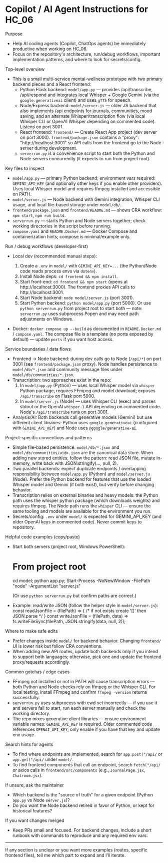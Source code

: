 # Copilot / AI Agent Instructions for HC_06

Purpose
- Help AI coding agents (Copilot, ChatOps agents) be immediately productive when working on HC_06.
- Focus on the repository's architecture, run/debug workflows, important implementation patterns, and where to look for secrets/config.

Top-level overview
- This is a small multi-service mental-wellness prototype with two primary backend pieces and a React frontend:
  - Python Flask backend: `model/app.py` — provides /api/transcribe, /api/respond and integrates local Whisper + Google Gemini (via the `google.generativeai` client) and uses `gTTS` for speech.
  - Node/Express backend: `model/server.js` — older JS backend that also implements /api endpoints for journals, communities, mood saving, and an alternate Whisper/transcription flow (via local Whisper CLI or OpenAI Whisper depending on commented code). Listens on port 3001.
  - React frontend: `frontend/` — Create React App project (dev server on port 3000). `frontend/package.json` contains a "proxy": "http://localhost:3001" so API calls from the frontend go to the Node server during development.
  - `serverrun.py` is a convenience script to start both the Python and Node servers concurrently (it expects to run from project root).

Key files to inspect
- `model/app.py` — primary Python backend; environment vars required: `GEMINI_API_KEY` (and optionally other keys if you enable other providers). Uses local Whisper model and requires ffmpeg installed and accessible on PATH.
- `model/server.js` — Node backend with Gemini integration, Whisper CLI usage, and local file-based storage under `model/db/`.
- `frontend/package.json` and `frontend/README.md` — shows CRA workflow: `npm start`, `npm run build`.
- `serverrun.py` — starts Python and Node servers together; check working directories in the script before running.
- `compose.yaml` and `README.Docker.md` — Docker Compose and containerization hints; compose is minimal/example only.

Run / debug workflows (developer-first)
- Local dev (recommended manual steps):
  1. Create a `.env` in `model/` with `GEMINI_API_KEY=...` (the Python/Node code reads process envs via `dotenv`).
  2. Install Node deps: `cd frontend && npm install`.
  3. Start front-end: `cd frontend && npm start` (opens at http://localhost:3000). The frontend proxies API calls to http://localhost:3001.
  4. Start Node backend: `node model/server.js` (port 3001).
  5. Start Python backend: `python model/app.py` (port 5000). Or use `python serverrun.py` from project root to start both — note: `serverrun.py` uses subprocess Popen and may need path adjustments on Windows.

- Docker: `docker compose up --build` as documented in `README.Docker.md` / `compose.yaml`. The compose file is a template (no ports exposed by default) — update `ports` if you want host access.

Service boundaries / data flows
- Frontend -> Node backend: during dev calls go to Node (`/api/*`) on port 3001 (see `frontend/package.json` proxy). Node handles persistence to `model/db/*.json` and community message files under `model/db/communities/*.json`.
- Transcription: two approaches exist in the repo:
  1. In `model/app.py` (Python) — uses local Whisper model via `whisper` Python package, requires FFmpeg and model download; exposes `/api/transcribe` on Flask port 5000.
  2. In `model/server.js` (Node) — uses Whisper CLI (exec) and parses stdout or the OpenAI `whisper-1` API depending on commented code. Node's `/api/transcribe` runs on port 3001.
- Analysis/AI: Both backends call generative models (Gemini) but use different client libraries: Python uses `google.generativeai` (configured with `GEMINI_API_KEY`) and Node uses `@google/generative-ai`.

Project-specific conventions and patterns
- Simple file-based persistence: `model/db/*.json` and `model/db/communities/<id>.json` are the canonical data store. When adding new stored entities, follow the pattern: read JSON file, mutate in-memory, write back with JSON.stringify(..., null, 2).
- Two parallel backends: expect duplicate endpoints / overlapping responsibility between `model/app.py` (Python) and `model/server.js` (Node). Prefer the Python backend for features that use the loaded Whisper model and Gemini (if both exist), but verify before changing behavior.
- Transcription relies on external binaries and heavy models: the Python path uses the whisper python package (which downloads weights) and requires ffmpeg. The Node path runs the `whisper` CLI — ensure the same tooling and models are available for the environment you run.
- Secrets/config: `.env` under `model/` is expected for GEMINI_API_KEY (and older OpenAI keys in commented code). Never commit keys to repository.

Helpful code examples (copy/paste)
- Start both servers (project root, Windows PowerShell):

  # From project root
  cd model; python app.py; Start-Process -NoNewWindow -FilePath "node" -ArgumentList "server.js"

  (Or use `python serverrun.py` but confirm paths are correct.)

- Example: read/write JSON (follow the helper style in `model/server.js`):
  const readJsonFile = (filePath) => { /* if not exists create '[]' then JSON.parse */ }
  const writeJsonFile = (filePath, data) => fs.writeFileSync(filePath, JSON.stringify(data, null, 2));

Where to make safe edits
- Prefer changes inside `model/` for backend behavior. Changing `frontend/` UI is lower risk but follow CRA conventions.
- When adding new API routes, update both backends only if you intend to support both languages; otherwise, pick one and update the frontend proxy/requests accordingly.

Common gotchas / edge cases
- FFmpeg not installed or not in PATH will cause transcription errors — both Python and Node checks rely on ffmpeg or the Whisper CLI. For local testing, install FFmpeg and confirm `ffmpeg -version` returns successfully.
- `serverrun.py` uses subprocess with cwd set incorrectly — if you use it and servers fail to start, run each server manually and check the working directory.
- The repo mixes generative client libraries — ensure environment variable names: `GEMINI_API_KEY` is required. Older commented code references `OPENAI_API_KEY`; only enable if you have that key and update env usage.

Search hints for agents
- To find where endpoints are implemented, search for `app.post("/api/` or `app.get("/api/` under `model/`.
- To find frontend components that call an endpoint, search `fetch("/api/` or axios calls in `frontend/src/components` (e.g., `JournalPage.jsx`, `Chatroom.jsx`).

If unsure, ask the maintainer
- Which backend is the "source of truth" for a given endpoint (Python `app.py` vs Node `server.js`)?
- Do you want the Node backend retired in favor of Python, or kept for historical features?

If you want changes merged
- Keep PRs small and focused. For backend changes, include a short runbook with commands to reproduce and any required env vars.

---
If any section is unclear or you want more examples (routes, specific frontend files), tell me which part to expand and I'll iterate.